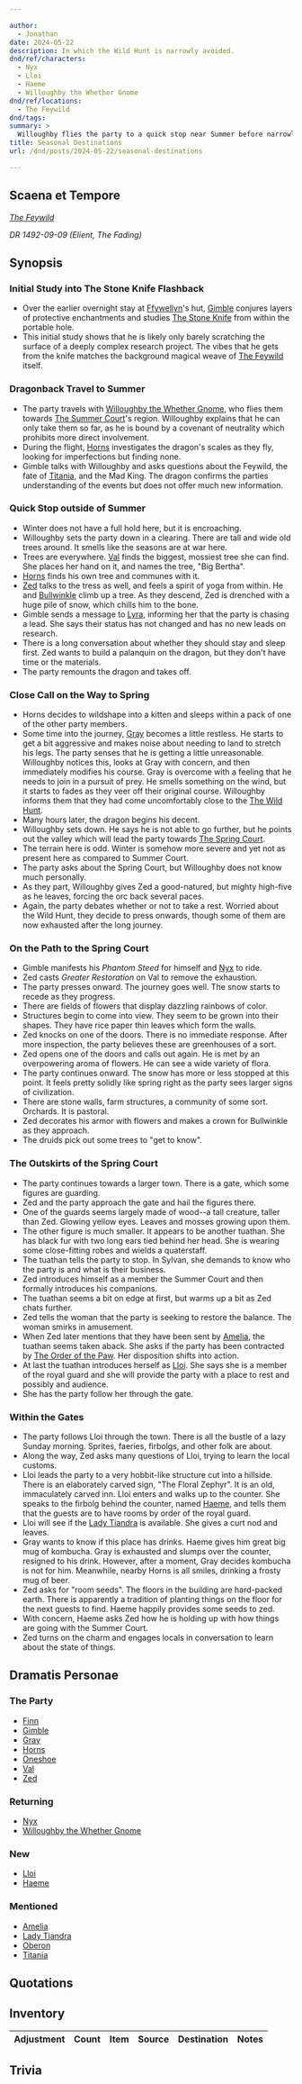 ```yaml
---

author:
  - Jonathan
date: 2024-05-22
description: In which the Wild Hunt is narrowly avoided.
dnd/ref/characters:
  - Nyx
  - Lloi
  - Haeme
  - Willoughby the Whether Gnome
dnd/ref/locations:
  - The Feywild
dnd/tags:
summary: >
  Willoughby flies the party to a quick stop near Summer before narrowly avoiding the Wild Hunt on the way towards the Spring Court. A mostly exhausted party pushes on and enters the domain of spring, finding lodging and a possible audience with the Spring Court.
title: Seasonal Destinations
url: /dnd/posts/2024-05-22/seasonal-destinations

---
```


## Scaena et Tempore

_[The Feywild](/dnd/locations/the-feywild)_

_DR 1492-09-09 (Elient, The Fading)_

## Synopsis

### Initial Study into The Stone Knife Flashback

- Over the earlier overnight stay at [Ffywellyn](/dnd/npcs/Ffywellyn.md)'s hut, [Gimble](/dnd/characters/gimble-the-diviner) conjures layers of protective enchantments and studies [The Stone Knife](/dnd/notes/the-stone-knife) from within the portable hole.
- This initial study shows that he is likely only barely scratching the surface of a deeply complex research project. The vibes that he gets from the knife matches the background magical weave of [The Feywild](/dnd/locations/the-feywild) itself.
### Dragonback Travel to Summer

- The party travels with [Willoughby the Whether Gnome](/dnd/npcs/willoughby-the-whether-gnome), who flies them towards [The Summer Court](/dnd/notes/the-summer-court)'s region. Willoughby explains that he can only take them so far, as he is bound by a covenant of neutrality which prohibits more direct involvement.
- During the flight, [Horns](/dnd/characters/horns) investigates the dragon's scales as they fly, looking for imperfections but finding none.
- Gimble talks with Willoughby and asks questions about the Feywild, the fate of [Titania](/dnd/npcs/queen-titania), and the Mad King. The dragon confirms the parties understanding of the events but does not offer much new information.

### Quick Stop outside of Summer

- Winter does not have a full hold here, but it is encroaching.
- Willoughby sets the party down in a clearing. There are tall and wide old trees around. It smells like the seasons are at war here.
- Trees are everywhere. [Val](/dnd/characters/val) finds the biggest, mossiest tree she can find. She places her hand on it, and names the tree, "Big Bertha".
- [Horns](/dnd/characters/horns) finds his own tree and communes with it.
- [Zed](/dnd/characters/zed) talks to the tress as well, and feels a spirit of yoga from within. He and [Bullwinkle](/dnd/npcs/bullwinkle) climb up a tree. As they descend, Zed is drenched with a huge pile of snow, which chills him to the bone.
- Gimble sends a message to [Lyra](/dnd/npcs/lyra-farsong), informing her that the party is chasing a lead. She says their status has not changed and has no new leads on research.
- There is a long conversation about whether they should stay and sleep first. Zed wants to build a palanquin on the dragon, but they don't have time or the materials.
- The party remounts the dragon and takes off.

### Close Call on the Way to Spring

- Horns decides to wildshape into a kitten and sleeps within a pack of one of the other party members.
- Some time into the journey, [Gray](/dnd/characters/haeltin-var-astora) becomes a little restless. He starts to get a bit aggressive and makes noise about needing to land to stretch his legs. The party senses that he is getting a little unreasonable. Willoughby notices this, looks at Gray with concern, and then immediately modifies his course. Gray is overcome with a feeling that he needs to join in a pursuit of prey. He smells something on the wind, but it starts to fades as they veer off their original course. Willoughby informs them that they had come uncomfortably close to the [The Wild Hunt](/dnd/notes/the-wild-hunt).
- Many hours later, the dragon begins his decent.
- Willoughby sets down. He says he is not able to go further, but he points out the valley which will lead the party towards [The Spring Court](/dnd/notes/the-spring-court).
- The terrain here is odd. Winter is somehow more severe and yet not as present here as compared to Summer Court.
- The party asks about the Spring Court, but Willoughby does not know much personally.
- As they part, Willoughby gives Zed a good-natured, but mighty high-five as he leaves, forcing the orc back several paces.
- Again, the party debates whether or not to take a rest. Worried about the Wild Hunt, they decide to press onwards, though some of them are now exhausted after the long journey.

### On the Path to the Spring Court

- Gimble manifests his *Phantom Steed* for himself and [Nyx](/dnd/npcs/nyx) to ride.
- Zed casts *Greater Restoration* on Val to remove the exhaustion.
- The party presses onward. The journey goes well. The snow starts to recede as they progress.
- There are fields of flowers that display dazzling rainbows of color.
- Structures begin to come into view. They seem to be grown into their shapes. They have rice paper thin leaves which form the walls.
- Zed knocks on one of the doors. There is no immediate response. After more inspection, the party believes these are greenhouses of a sort.
- Zed opens one of the doors and calls out again. He is met by an overpowering aroma of flowers. He can see a wide variety of flora.
- The party continues onward. The snow has more or less stopped at this point. It feels pretty solidly like spring right as the party sees larger signs of civilization.
- There are stone walls, farm structures, a community of some sort. Orchards. It is pastoral.
- Zed decorates his armor with flowers and makes a crown for Bullwinkle as they approach.
- The druids pick out some trees to "get to know".

### The Outskirts of the Spring Court

- The party continues towards a larger town. There is a gate, which some figures are guarding.
- Zed and the party approach the gate and hail the figures there.
- One of the guards seems largely made of wood--a tall creature, taller than Zed. Glowing yellow eyes. Leaves and mosses growing upon them.
- The other figure is much smaller. It appears to be another tuathan. She has black fur with two long ears tied behind her head. She is wearing some close-fitting robes and wields a quaterstaff.
- The tuathan tells the party to stop. In Sylvan, she demands to know who the party is and what is their business.
- Zed introduces himself as a member the Summer Court and then formally introduces his companions.
- The tuathan seems a bit on edge at first, but warms up a bit as Zed chats further.
- Zed tells the woman that the party is seeking to restore the balance. The woman smirks in amusement.
- When Zed later mentions that they have been sent by [Amelia](/dnd/npcs/amelia), the tuathan seems taken aback. She asks if the party has been contracted by [The Order of the Paw](/dnd/notes/the-order-of-the-paw). Her disposition shifts into action.
- At last the tuathan introduces herself as [Lloi](/dnd/npcs/lloi). She says she is a member of the royal guard and she will provide the party with a place to rest and possibly and audience.
- She has the party follow her through the gate.

### Within the Gates

- The party follows Lloi through the town. There is all the bustle of a lazy Sunday morning. Sprites, faeries, firbolgs, and other folk are about.
- Along the way, Zed asks many questions of Lloi, trying to learn the local customs.
- Lloi leads the party to a very hobbit-like structure cut into a hillside. There is an elaborately carved sign, "The Floral Zephyr". It is an old, immaculately carved inn. Lloi enters and walks up to the counter. She speaks to the firbolg behind the counter, named [Haeme](/dnd/npcs/haeme), and tells them that the guests are to have rooms by order of the royal guard.
- Lloi will see if the [Lady Tiandra](/dnd/npcs/lady-tiandra) is available. She gives a curt nod and leaves.
- Gray wants to know if this place has drinks. Haeme gives him great big mug of kombucha. Gray is exhausted and slumps over the counter, resigned to his drink. However, after a moment, Gray decides kombucha is not for him. Meanwhile, nearby Horns is all smiles, drinking a frosty mug of beer.
- Zed asks for "room seeds". The floors in the building are hard-packed earth. There is apparently a tradition of planting things on the floor for the next guests to find. Haeme happily provides some seeds to zed.
- With concern, Haeme asks Zed how he is holding up with how things are going with the Summer Court.
- Zed turns on the charm and engages locals in conversation to learn about the state of things.

## Dramatis Personae

### The Party

- [Finn](/dnd/characters/finn)
- [Gimble](/dnd/characters/gimble-the-diviner)
- [Gray](/dnd/characters/haeltin-var-astora)
- [Horns](/dnd/characters/horns)
- [Oneshoe](/dnd/characters/oneshoe)
- [Val](/dnd/characters/val)
- [Zed](/dnd/characters/zed)

### Returning

- [Nyx](/dnd/npcs/nyx)
- [Willoughby the Whether Gnome](/dnd/npcs/willoughby-the-whether-gnome)

### New

- [Lloi](/dnd/ncps/lloi)
- [Haeme](/dnd/npcs/haeme)

### Mentioned

- [Amelia](/dnd/npcs/amelia)
- [Lady Tiandra](/dnd/npcs/lady-tiandra)
- [Oberon](/dnd/npcs/oberon)
- [Titania](/dnd/npcs/queen-titania)

## Quotations

## Inventory

| Adjustment | Count | Item | Source | Destination | Notes |
| ---------- | ----- | ---- | ------ | ----------- | ----- |

## Trivia

